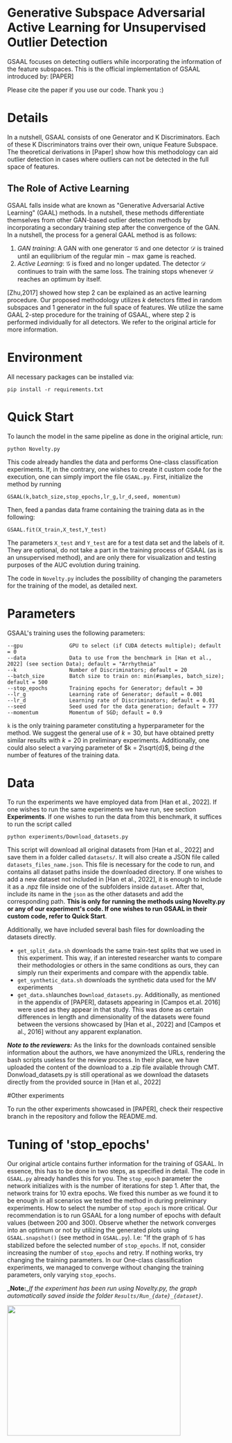# Generative Subspace Adversarial Active Learning for Unsupervised Outlier Detection

GSAAL focuses on detecting outliers while incorporating the information of the feature subspaces. This is the official implementation of GSAAL introduced by: [PAPER]

Please cite the paper if you use our code. Thank you :)

# Details

In a nutshell, GSAAL consists of one Generator and K Discriminators. Each of these K Discriminators trains over their own, unique Feature Subspace. The theoretical derivations in [Paper] show how this methodology can aid outlier detection in cases where outliers can not be detected in the full space of features. 

## The Role of Active Learning

GSAAL falls inside what are known as "Generative Adversarial Active Learning" (GAAL) methods. In a nutshell, these methods differentiate themselves from other GAN-based outlier detection methods by incorporating a secondary training step after the convergence of the GAN. In a nutshell, the process for a general GAAL method is as follows:

1. _GAN training_: A GAN with one generator $\mathcal{G}$ and one detector $\mathcal{D}$ is trained until an equilibrium of the regular $\min-\max$ game is reached.
2. _Active Learning_: $\mathcal{G}$ is fixed and no longer updated. The detector $\mathcal{D}$ continues to train with the same loss. The training stops whenever $\mathcal{D}$ reaches an optimum by itself.

[Zhu,2017] showed how step 2 can be explained as an active learning procedure. Our proposed methodology utilizes $k$ detectors fitted in random subspaces and 1 generator in the full space of features. We utilize the same GAAL 2-step procedure for the training of GSAAL, where step 2 is performed individually for all detectors. We refer to the original article for more information. 

# Environment

All necessary packages can be installed via:

```
pip install -r requirements.txt
```

# Quick Start
To launch the model in the same pipeline as done in the original article, run:

```
python Novelty.py
```
This code already handles the data and performs One-class classification experiments. If, in the contrary, one wishes to create it custom code for the execution, one can simply import the file `GSAAL.py`. First, initialize the method by running
```
GSAAL(k,batch_size,stop_epochs,lr_g,lr_d,seed, momentum)
```
Then, feed a pandas data frame containing the training data as in the following:
```
GSAAL.fit(X_train,X_test,Y_test)
```
The parameters `X_test` and `Y_test` are for a test data set and the labels of it. They are optional, do not take a part in the training process of GSAAL (as is an unsupervised method), and are only there for visualization and testing purposes of the AUC evolution during training. 

The code in `Novelty.py` includes the possibility of changing the parameters for the training of the model, as detailed next.

# Parameters
GSAAL's training uses the following parameters:

```
--gpu               GPU to select (if CUDA detects multiple); default = 0
--data              Data to use from the benchmark in [Han et al., 2022] (see section Data); default = "Arrhythmia"
--k                 Number of Discriminators; default = 20
--batch_size        Batch size to train on: min(#samples, batch_size); default = 500
--stop_epochs       Training epochs for Generator; default = 30
--lr_g              Learning rate of Generator; default = 0.001
--lr_d              Learning rate of Discriminators; default = 0.01
--seed              Seed used for the data generation; default = 777
--momentum          Momentum of SGD; default = 0.9
```
`k` is the only training parameter constituting a hyperparameter for the method. We suggest the general use of $k = 30$, but have obtained pretty similar results with $k=20$ in preliminary experiments. Additionally, one could also select a varying parameter of $k = 2\sqrt{d}$, being $d$ the number of features of the training data. 

# Data
To run the experiments we have employed data from [Han et al., 2022]. If one wishes to run the same experiments we have run, see section **Experiments**. If one wishes to run the data from this benchmark, it suffices to run the script called 
```
python experiments/Download_datasets.py
```
This script will download all original datasets from [Han et al., 2022] and save them in a folder called `datasets/`. It will also create a JSON file called `datasets_files_name.json`. This file is necessary for the code to run, and contains all dataset paths inside the downloaded directory. If one wishes to add a new dataset not included in [Han et al., 2022], it is enough to include it as a .npz file inside one of the subfolders inside `dataset`. After that, include its name in the `json` as the other datasets and add the corresponding path. **This is only for running the methods using Novelty.py or any of our experiment's code. If one wishes to run GSAAL in their custom code, refer to Quick Start**.

Additionally, we have included several bash files for downloading the datasets directly. 
  - `get_split_data.sh` downloads the same train-test splits that we used in this experiment. This way, if an interested researcher wants to compare their methodologies or others in the same conditions as ours, they can simply run their experiments and compare with the appendix table.
  - `get_synthetic_data.sh` downloads the synthetic data used for the MV experiments
  - `get_data.sh`launches `Download_datasets.py`. Additionally, as mentioned in the appendix of [PAPER], datasets appearing in [Campos et.al. 2016] were used as they appear in that study. This was done as certain differences in length and dimensionality of the datasets were found between the versions showcased by [Han et al., 2022] and [Campos et al., 2016] without any apparent explanation.

**_Note to the reviewers:_** As the links for the downloads contained sensible information about the authors, we have anonymized the URLs, rendering the bash scripts useless for the review process. In their place, we have uploaded the content of the download to a .zip file available through CMT. Donwload_datasets.py is still operational as we download the datasets directly from the provided source in [Han et al., 2022]

#Other experiments

To run the other experiments showcased in [PAPER], check their respective branch in the repository and follow the README.md.

# Tuning of 'stop_epochs'
Our original article contains further information for the training of GSAAL. In essence, this has to be done in two steps, as specified in detail. The code in `GSAAL.py` already handles this for you. The `stop_epoch` parameter the network initializes with is the number of iterations for step 1. After that, the network trains for $10$ extra epochs. We fixed this number as we found it to be enough in all scenarios we tested the method in during preliminary experiments.  How to select the number of `stop_epoch` is more critical. Our recommendation is to run GSAAL for a long number of epochs with default values (between 200 and 300). Observe whether the network converges into an optimum or not by utilizing the generated plots using `GSAAL.snapshot()` (see method in `GSAAL.py`). I.e: "If the graph of $\mathcal{G}$ has stabilized before the selected number of `stop_epochs`. 
If not, consider increasing the number of `stop_epochs` and retry. If nothing works, try changing the training parameters. In our One-class classification experiments, we managed to converge without changing the training parameters, only varying `stop_epochs`. 

_**Note:**__If the experiment has been run using Novelty.py, the graph automatically saved inside the folder `Results/Run_{date}_{dataset}`._


<img src='https://github.com/WamboDNS/GSAAL/assets/83516830/b63e210f-dc9f-4494-bc45-89864e22afcd' width="400" height="300">


